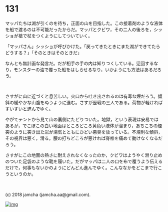 # 131

マッパたちは湖が引くのを待ち，正面の山を目指した。この接着剤のような液体を船で渡るのは不可能だったからだ。マッパとクビワ，その二人の後ろを，シッショが槍で杖をつくようにしてついていく。  

「マッパさん」シッショが呼びかけた。「戻ってきたときにまた湖ができてたらどうする？」「そのときはそのときだ」  

なんとも無計画な発言だ。だが相手の手の内は知りつくしている。迂回するなり，モンスターの油で覆った船をはしらせるなり，いかようにも方法はあるだろう。  

<br>  

さすがに山に近づくと息苦しい。火口から吐き出されるのは有毒な煙だろう。傾斜の緩やかな山腹をぬうように進む。さすが歴戦の三人である。荷物が軽ければすいすいと進んでゆく。  

やがてテントから見て山の裏側にたどりついた。地獄，という表現は安易ではあるが，でこぼこの白い地面はところどころ黄色い液体が溜まり，あちこちの煙突のように突き出た岩が湯気とともにひどい悪臭を放っている。不規則な傾斜，その視界は悪く，滑る。腰の打ちどころが悪ければ脊椎を痛めて動けなくなるだろう。  

さすがにこの地面の熱さに耐えきれなくなったのか，クビワはようやく滑り止めのついた足袋のような靴を履いた。だがマッパは二人の口を布で覆うよう伝えるだけで，何事もないかのようにどんどん進んでゆく。こんななかをどこまで行こうというのか。  

<br>  
<br>  
(c) 2018 jamcha (jamcha.aa@gmail.com).  

[![img](http://i.creativecommons.org/l/by-nc-sa/4.0/88x31.png)](http://creativecommons.org/licenses/by-nc-sa/4.0/deed)